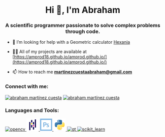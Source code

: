 <h1 align="center">Hi 👋, I'm Abraham</h1>
<h3 align="center">A scientific programmer passionate to solve complex problems through code.</h3>

<script src="https://cdn.lordicon.com/bhenfmcm.js"></script>
<lord-icon
    src="https://cdn.lordicon.com/zlyxhzar.json"
    trigger="hover"
    colors="primary:#ffffff"
    style="width:50px;height:50px">
</lord-icon>

- 🤝 I’m looking for help with a Geometric calculator [Hexania](https://github.com/amprod18/Hexania)

- 👨‍💻 All of my projects are available at [https://amprod18.github.io/amprod.github.io/](https://amprod18.github.io/amprod.github.io/)

- 📫 How to reach me **martinezcuestaabraham@gmail.com**

<h3 align="left">Connect with me:</h3>
<p align="left">
<a href="https://linkedin.com/in/abraham martínez cuesta" target="blank"><img align="center" src="https://raw.githubusercontent.com/rahuldkjain/github-profile-readme-generator/master/src/images/icons/Social/linked-in-alt.svg" alt="abraham martínez cuesta" height="30" width="40" /></a>
<a href="https://www.hackerrank.com/abraham martínez cuesta" target="blank"><img align="center" src="https://raw.githubusercontent.com/rahuldkjain/github-profile-readme-generator/master/src/images/icons/Social/hackerrank.svg" alt="abraham martínez cuesta" height="30" width="40" /></a>
</p>

<h3 align="left">Languages and Tools:</h3>
<p align="left"> <a href="https://opencv.org/" target="_blank" rel="noreferrer"> <img src="https://www.vectorlogo.zone/logos/opencv/opencv-icon.svg" alt="opencv" width="40" height="40"/> </a> <a href="https://pandas.pydata.org/" target="_blank" rel="noreferrer"> <img src="https://raw.githubusercontent.com/devicons/devicon/2ae2a900d2f041da66e950e4d48052658d850630/icons/pandas/pandas-original.svg" alt="pandas" width="40" height="40"/> </a> <a href="https://www.photoshop.com/en" target="_blank" rel="noreferrer"> <img src="https://raw.githubusercontent.com/devicons/devicon/master/icons/photoshop/photoshop-line.svg" alt="photoshop" width="40" height="40"/> </a> <a href="https://www.python.org" target="_blank" rel="noreferrer"> <img src="https://raw.githubusercontent.com/devicons/devicon/master/icons/python/python-original.svg" alt="python" width="40" height="40"/> </a> <a href="https://www.qt.io/" target="_blank" rel="noreferrer"> <img src="https://upload.wikimedia.org/wikipedia/commons/0/0b/Qt_logo_2016.svg" alt="qt" width="40" height="40"/> </a> <a href="https://scikit-learn.org/" target="_blank" rel="noreferrer"> <img src="https://upload.wikimedia.org/wikipedia/commons/0/05/Scikit_learn_logo_small.svg" alt="scikit_learn" width="40" height="40"/> </a> </p>

